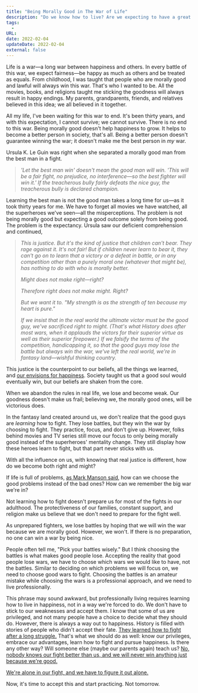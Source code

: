 ```yaml
---
title: "Being Morally Good in The War of Life"
description: "Do we know how to live? Are we expecting to have a great life because we're morally good? Do we know how to fight? Learning how to fight separates the good people from the winning people."
tags:
  -
URL:
date: 2022-02-04
updateDate: 2022-02-04
external: false
---
```


Life is a war—a long war between happiness and others. In every battle of this war, we expect fairness—be happy as much as others and be treated as equals. From childhood, I was taught that people who are morally good and lawful will always win this war. That's who I wanted to be. All the movies, books, and religions taught me sticking the goodness will always result in happy endings. My parents, grandparents, friends, and relatives believed in this idea; we all believed in it together.

All my life, I've been waiting for this war to end. It's been thirty years, and with this expectation, I cannot survive; we cannot survive. There is no end to this war. Being morally good doesn't help happiness to grow. It helps to become a better person in society, that's all. Being a better person doesn't guarantee winning the war; it doesn't make me the best person in _my_ war.

Ursula K. Le Guin was right when she separated a morally good man from the best man in a fight.

> _'Let the best man win' doesn't mean the good man will win. 'This will be a fair fight, no prejudice, no interference—so the best fighter will win it.' If the treacherous bully fairly defeats the nice guy, the treacherous bully is declared champion._

Learning the best man is not the good man takes a long time for us—as it took thirty years for me. We have to forget all movies we have watched, all the superheroes we've seen—all the misperceptions. The problem is not being morally good but expecting a good outcome solely from being good. The problem is the expectancy. Ursula saw our deficient comprehension and continued,

> *This is justice. But it's the kind of justice that children can't bear. They rage against it. It's not fair! But if children never learn to bear it, they can't go on to learn that a victory or a defeat in battle, or in any competition other than a purely moral one (whatever that might be), has nothing to do with who is morally better.*
>
> *Might does not make right—right?*
>
> *Therefore right does not make might. Right?*
>
> *But we want it to. "My strength is as the strength of ten because my heart is pure."*
>
> *If we insist that in the real world the ultimate victor must be the good guy, we've sacrificed right to might. (That's what History does after most wars, when it applauds the victors for their superior virtue as well as their superior firepower.) If we falsify the terms of the competition, handicapping it, so that the good guys may lose the battle but always win the war, we've left the real world, we're in fantasy land—wishful thinking country.*

This justice is the counterpoint to our beliefs, all the things we learned, and [our envisions for happiness](/a-life-without-problems-the-happiness). Society taught us that a good soul would eventually win, but our beliefs are shaken from the core.

When we abandon the rules in real life, we lose and become weak. Our goodness doesn't make us frail; believing we, the morally good ones, will be victorious does.

In the fantasy land created around us, we don't realize that the good guys are _learning_ how to fight. They lose battles, but they win the war by choosing to fight. They practice, focus, and don't give up. However, folks behind movies and TV series still move our focus to only being morally good instead of the superheroes' mentality change. They still display how these heroes learn to fight, but that part never sticks with us.

With all the influence on us, with knowing that real justice is different, how do we become both right and might?

If life is full of problems, [as Mark Manson said](/books/the-subtle-art-of-not-giving-a-fuck-by-mark-manson-book-summary-review-and-notes), how can we choose the good problems instead of the bad ones? How can we remember the big war we're in?

Not learning how to fight doesn't prepare us for most of the fights in our adulthood. The protectiveness of our families, constant support, and religion make us believe that we don't need to prepare for the fight well.

As unprepared fighters, we lose battles by hoping that we will win the war because we are morally good. However, we won't. If there is no preparation, no one can win a war by being nice.

People often tell me, "Pick your battles wisely." But I think choosing the battles is what makes good people lose. Accepting the reality that good people lose wars, we have to choose which wars we would like to have, not the battles. Similar to deciding on which problems we will focus on, we need to choose good wars to fight. Choosing the battles is an amateur mistake while choosing the wars is a professional approach, and we need to live professionally.

This phrase may sound awkward, but professionally living requires learning how to live in happiness, not in a way we're forced to do. We don't have to stick to our weaknesses and accept them. I know that some of us are privileged, and not many people have a choice to decide what they should do. However, there is always a way out to happiness. History is filled with stories of people who didn't accept their fate. [They learned how to fight after a long struggle.](/books/the-subtle-art-of-not-giving-a-fuck-by-mark-manson-book-summary-review-and-notes) That's what we should do as well: know our privileges, embrace our advantages, learn how to fight and pursue happiness. Is there any other way? Will someone else (maybe our parents again) teach us? [No, nobody knows our fight better than us, and we will never win anything just because we're good.](/what-hades-the-game-had-taught-me)

[We're alone in our fight, and we have to figure it out alone.](/what-hades-the-game-had-taught-me)

Now, it's time to accept this and start practicing. Not tomorrow.
